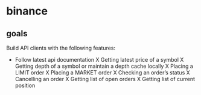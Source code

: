 # binance

## goals

Build API clients with the following features:
* Follow latest api documentation
X Getting latest price of a symbol
X Getting depth of a symbol or maintain a depth cache locally
X Placing a LIMIT order
X Placing a MARKET order
X Checking an order’s status
X Cancelling an order
X Getting list of open orders
X Getting list of current position
